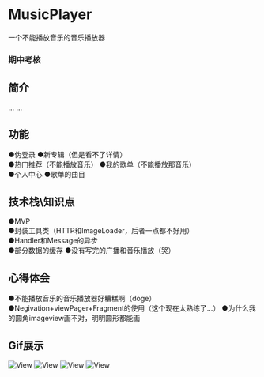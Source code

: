 # MusicPlayer
  一个不能播放音乐的音乐播放器
###  期中考核
## 简介
... ...
## 功能
●伪登录 
●新专辑（但是看不了详情）  
●热门推荐（不能播放音乐）
●我的歌单（不能播放那音乐）  
●个人中心
●歌单的曲目

## 技术栈\知识点
●MVP  
●封装工具类（HTTP和ImageLoader，后者一点都不好用）  
●Handler和Message的异步   
●部分数据的缓存
●没有写完的广播和音乐播放（哭）

## 心得体会
●不能播放音乐的音乐播放器好糟糕啊（doge） 
●Negivation+viewPager+Fragment的使用（这个现在太熟练了...） 
●为什么我的圆角imageview画不对，明明圆形都能画  

## Gif展示
![**View**](https://github.com/965023780/MusicPlayer/blob/master/Login.png)
![**View**](https://github.com/965023780/MusicPlayer/blob/master/progress%20(1).gif)
![**View**](https://github.com/965023780/MusicPlayer/blob/master/progress%20(2).gif)
![**View**](https://github.com/965023780/MusicPlayer/blob/master/progress%20(3).gif)

